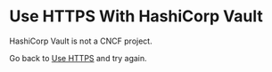 # Use HTTPS With HashiCorp Vault

HashiCorp Vault is not a CNCF project.

Go back to [Use HTTPS](README.md) and try again.
